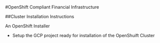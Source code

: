 #OpenShift Compliant Financial Infrastructure

##Cluster Installation Instructions

An OpenShift Installer 

- Setup the GCP project ready for installation of the OpenShuift Cluster
